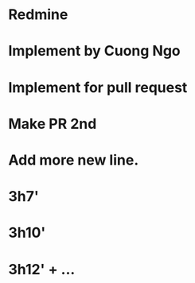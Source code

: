 # Redmine
# Implement by Cuong Ngo
# Implement for pull request
# Make PR 2nd
# Add more new line.
# 3h7'
# 3h10'
# 3h12' + ...
